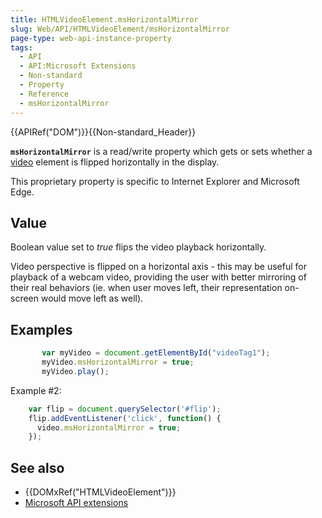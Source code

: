 ```yaml
---
title: HTMLVideoElement.msHorizontalMirror
slug: Web/API/HTMLVideoElement/msHorizontalMirror
page-type: web-api-instance-property
tags:
  - API
  - API:Microsoft Extensions
  - Non-standard
  - Property
  - Reference
  - msHorizontalMirror
---
```

{{APIRef("DOM")}}{{Non-standard_Header}}

**`msHorizontalMirror`** is a read/write property which gets or
sets whether a [video](/en-US/docs/Web/HTML/Element/video) element is flipped
horizontally in the display.

This proprietary property is specific to Internet Explorer and Microsoft Edge.

## Value

Boolean value set to _true_ flips the video playback horizontally.

Video perspective is flipped on a horizontal axis - this may be useful for playback of
a webcam video, providing the user with better mirroring of their real behaviors (ie.
when user moves left, their representation on-screen would move left as well).

## Examples

```js
       var myVideo = document.getElementById("videoTag1");
       myVideo.msHorizontalMirror = true;
       myVideo.play();
```

Example #2:

```js
    var flip = document.querySelector('#flip');
    flip.addEventListener('click', function() {
      video.msHorizontalMirror = true;
    });
```

## See also

- {{DOMxRef("HTMLVideoElement")}}
- [Microsoft API extensions](/en-US/docs/Web/API/Microsoft_Extensions)
